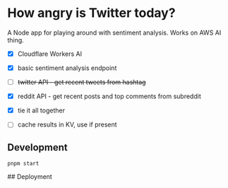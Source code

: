 # How angry is Twitter today?

A Node app for playing around with sentiment analysis. Works on AWS AI thing.

- [x] Cloudflare Workers AI 
- [x] basic sentiment analysis endpoint
- [ ] ~~twitter API - get recent tweets from hashtag~~
- [x] reddit API - get recent posts and top comments from subreddit
- [x] tie it all together
- [ ] cache results in KV, use if present


## Development

```
pnpm start
```

## Deployment

```

```
